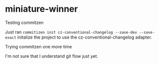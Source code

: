 # miniature-winner
Testing commitzen

Just ran `commitizen init cz-conventional-changelog --save-dev --save-exact` initalize the project to use the cz-conventional-changelog adapter.

Trying commitzen one more time


I'm not sure that I understand git flow just yet.
